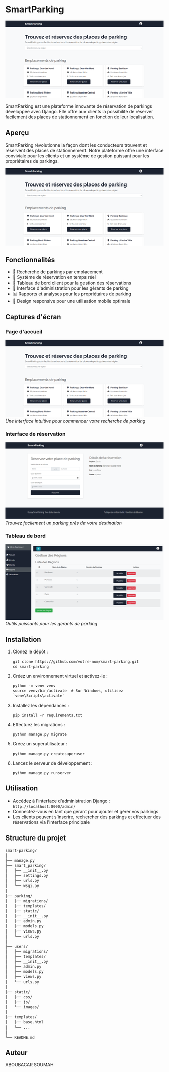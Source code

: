 # SmartParking

![Logo SmartParking](https://github.com/Abusooma/Smart-Parking/blob/main/.github/cap1.png)

SmartParking est une plateforme innovante de réservation de parkings développée avec Django. Elle offre aux clients la possibilité de réserver facilement des places de stationnement en fonction de leur localisation.

## Aperçu

SmartParking révolutionne la façon dont les conducteurs trouvent et réservent des places de stationnement. Notre plateforme offre une interface conviviale pour les clients et un système de gestion puissant pour les propriétaires de parkings.

![Vue d'ensemble](https://github.com/Abusooma/Smart-Parking/blob/main/.github/cap1.png)

## Fonctionnalités

- 🚗 Recherche de parkings par emplacement
- 📅 Système de réservation en temps réel
- 👤 Tableau de bord client pour la gestion des réservations
- 🏢 Interface d'administration pour les gérants de parking
- 📊 Rapports et analyses pour les propriétaires de parking
- 📱 Design responsive pour une utilisation mobile optimale

## Captures d'écran

### Page d'accueil
![Page d'accueil](https://github.com/Abusooma/Smart-Parking/blob/main/.github/cap1.png)
*Une interface intuitive pour commencer votre recherche de parking*

### Interface de réservation
![Recherche de parking](https://github.com/Abusooma/Smart-Parking/blob/main/.github/cap2.png)
*Trouvez facilement un parking près de votre destination*

### Tableau de bord
![Tableau de bord gérant](https://github.com/Abusooma/Smart-Parking/blob/main/.github/cap3.png)
*Outils puissants pour les gérants de parking*

## Installation

1. Clonez le dépôt :
   ```
   git clone https://github.com/votre-nom/smart-parking.git
   cd smart-parking
   ```

2. Créez un environnement virtuel et activez-le :
   ```
   python -m venv venv
   source venv/bin/activate  # Sur Windows, utilisez `venv\Scripts\activate`
   ```

3. Installez les dépendances :
   ```
   pip install -r requirements.txt
   ```

4. Effectuez les migrations :
   ```
   python manage.py migrate
   ```

5. Créez un superutilisateur :
   ```
   python manage.py createsuperuser
   ```

6. Lancez le serveur de développement :
   ```
   python manage.py runserver
   ```

## Utilisation

- Accédez à l'interface d'administration Django : `http://localhost:8000/admin/`
- Connectez-vous en tant que gérant pour ajouter et gérer vos parkings
- Les clients peuvent s'inscrire, rechercher des parkings et effectuer des réservations via l'interface principale

## Structure du projet

```
smart-parking/
│
├── manage.py
├── smart_parking/
│   ├── __init__.py
│   ├── settings.py
│   ├── urls.py
│   └── wsgi.py
│
├── parking/
│   ├── migrations/
│   ├── templates/
│   ├── static/
│   ├── __init__.py
│   ├── admin.py
│   ├── models.py
│   ├── views.py
│   └── urls.py
│
├── users/
│   ├── migrations/
│   ├── templates/
│   ├── __init__.py
│   ├── admin.py
│   ├── models.py
│   ├── views.py
│   └── urls.py
│
├── static/
│   ├── css/
│   ├── js/
│   └── images/
│
├── templates/
│   ├── base.html
│   └── ...
│
└── README.md
```

## Auteur

ABOUBACAR SOUMAH
